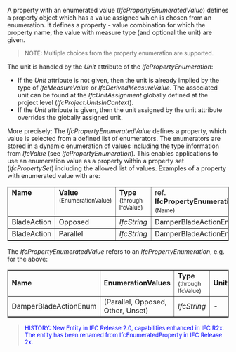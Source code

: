 A property with an enumerated value (_IfcPropertyEnumeratedValue_) defines a property object which has a value assigned which is chosen from an enumeration. It defines a property - value combination for which the property name, the value with measure type (and optional the unit) are given.

> <font size="-1">NOTE: Multiple choices from the property enumeration
		  are supported.</font>
>

The unit is handled by the _Unit_ attribute of the _IfcPropertyEnumeration_:

* If the _Unit_ attribute is not given, then the unit is already implied by the type of _IfcMeasureValue_ or _IfcDerivedMeasureValue_. The associated unit can be found at the _IfcUnitAssignment_ globally defined at the project level (_IfcProject.UnitsInContext_).
*  If the _Unit_ attribute is given, then the unit assigned by the unit attribute overrides the globally assigned unit.

More precisely: The _IfcPropertyEnumeratedValue_ defines a property, which value is selected from a defined list of enumerators. The enumerators are stored in a dynamic enumeration of values including the type information from _IfcValue_ (see _IfcPropertyEnumeration_). This enables applications to use an enumeration value as a property within a property set (_IfcPropertySet_) including the allowed list of values. Examples of a property with enumerated value with are:

<table cellpadding="2" cellspacing="2" border="1" width="600"> 
		<tr valign="TOP"> 
		  <td valign="TOP" width="15%"><b>Name&nbsp;</b></td> 
		  <td valign="TOP" width="30%"><b>Value<br></b><font size="-1">(EnumerationValue)</font></td> 
		  <td valign="TOP"><b>Type <br></b><font size="-1">(through
			 IfcValue)</font></td> 
		  <td valign="TOP">ref.<b> IfcPropertyEnumeration<br></b><font size="-1">(Name)</font>&nbsp;</td> 
		</tr> 
		<tr> 
		  <td>BladeAction</td> 
		  <td>Opposed</td> 
		  <td width="25%"><i>IfcString</i></td> 
		  <td width="30%">DamperBladeActionEnum</td> 
		</tr> 
		<tr> 
		  <td>BladeAction</td> 
		  <td>Parallel</td> 
		  <td width="25%"><i>IfcString</i></td> 
		  <td width="30%">DamperBladeActionEnum</td> 
		</tr> 
	 </table>

The _IfcPropertyEnumeratedValue_ refers to an _IfcPropertyEnumeration_, e.g. for the above:

<table cellpadding="2" cellspacing="2" border="1" width="600"> 
		<tr> 
		  <td width="30%"><b>Name</b></td> 
		  <td width="30%"><b>EnumerationValues</b></td> 
		  <td width="25%"><b>Type <br></b><font size="-1">(through
			 IfcValue)</font></td> 
		  <td width="15%"><b>Unit</b></td> 
		</tr> 
		<tr> 
		  <td>DamperBladeActionEnum</td> 
		  <td>(Parallel, Opposed, Other, Unset)</td> 
		  <td><i>IfcString</i></td> 
		  <td>-</td> 
		</tr> 
	 </table>

> <font color="#0000FF" size="-1">HISTORY: New Entity in IFC Release
		  2.0, capabilities enhanced in IFC R2x. The entity has been renamed from
		  IfcEnumeratedProperty in IFC Release 2x.</font>
>